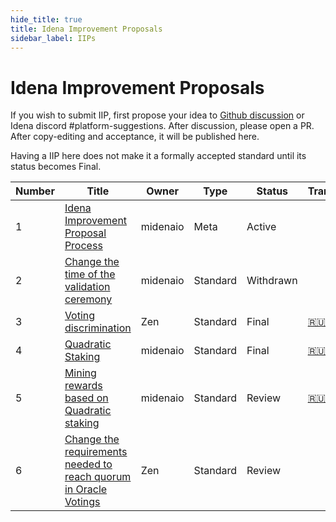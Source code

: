 ```yaml
---
hide_title: true
title: Idena Improvement Proposals
sidebar_label: IIPs
---
```


# Idena Improvement Proposals

If you wish to submit IIP, first propose your idea to [Github discussion](https://github.com/idena-network/idena-docs/discussions) or Idena discord #platform-suggestions.
After discussion, please open a PR. After copy-editing and acceptance, it will be published here.

Having a IIP here does not make it a formally accepted standard until its status becomes Final.

| Number | Title                                                                              | Owner    | Type     | Status    | Translations |
| ------ | -----------------------------------------------------------------------------------| -------- | -------- | --------- | ------------ |
| 1      | [Idena Improvement Proposal Process](/docs/iip/iip-1)                              | midenaio | Meta     | Active    |              |
| 2      | [Change the time of the validation ceremony](/docs/iip/iip-2)                      | midenaio | Standard | Withdrawn |              |
| 3      | [Voting discrimination](/docs/iip/iip-3)                                           | Zen      | Standard | Final     | [🇷🇺](https://medium.com/idena/babf31b65994)           |
| 4      | [Quadratic Staking](/docs/iip/iip-4)                                               | midenaio | Standard | Final     | [🇷🇺](https://medium.com/idena/b7fd7e8b46e5)           |
| 5      | [Mining rewards based on Quadratic staking](/docs/iip/iip-5)                       | midenaio | Standard | Review    | [🇷🇺](https://medium.com/idena/fd46e720304)           |
| 6      | [Change the requirements needed to reach quorum in Oracle Votings](/docs/iip/iip-6)| Zen      | Standard | Review    |              |
